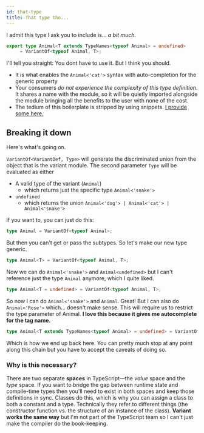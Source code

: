 ```yaml
---
id: that-type
title: That type tho...
---
```


I admit this type I ask you to include is... *a bit much.*

```typescript
export type Animal<T extends TypeNames<typeof Animal> = undefined>
     = VariantOf<typeof Animal, T>;
```

I'll tell you straight: You dont have to use it. But I think you should.
 - It is what enables the `Animal<'cat'>` syntax with auto-completion for the generic property
 - Your consumers *do not experience the complexity of this type definition*. It shares a name with the module, so it will be quietly imported alongside the module bringing all the benefits to the user with none of the cost.
 - The tedium of this boilerplate is stripped by using snippets. [I provide some here.](../cheat.md)

## Breaking it down

Here's what's going on.

`VariantOf<VariantDef, Type>` will generate the discriminated union from the object that is the variant module. The second parameter `Type` will be evaluated as either
 - A valid type of the variant (`Animal`)
    - which returns just the specific type `Animal<'snake'>`
 - `undefined`
    - which returns the union `Animal<'dog'> | Animal<'cat'> | Animal<'snake'>`

If you want to, you can just do this:

```typescript
type Animal = VariantOf<typeof Animal>;
```

But then you can't get or pass the subtypes. So let's make our new type generic.

```typescript
type Animal<T> = VariantOf<typeof Animal, T>;
```

Now we can do `Animal<'snake'>` and `Animal<undefined>` but I can't reference just the type `Animal` anymore, which I quite liked.

```typescript
type Animal<T = undefined> = VariantOf<typeof Animal, T>;
```

So now I can do `Animal<'snake'>` and `Animal`. Great! But I can also do `Animal<'Rose'>` which... doesn't make sense. This will require us to restrict the type parameter of Animal. **I love this because it gives me autocomplete for the tag name.**

```typescript
type Animal<T extends TypeNames<typeof Animal> = undefined> = VariantOf<typeof Animal, T>;
```

Which is how we end up back here. You can pretty much stop at any point along this chain but you have to accept the caveats of doing so.


### Why is this necessary?

There are two separate **spaces** in TypeScript—the *value* space and the *type* space. If you want to bridge the gap between runtime state and compile-time types then you'll need to exist in both spaces and keep those definitions in sync. Classes do this, which is why you can assign a class to both a constant and a type. Technically they refer to different things (the constructor function vs. the structure of an instance of the class). **Variant works the same way** but I'm not part of the TypeScript team so I can't just make the compiler do the book-keeping.